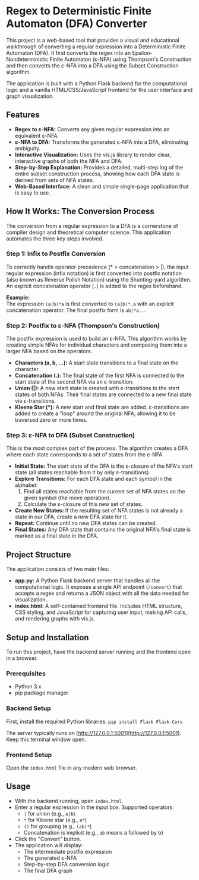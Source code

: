 # Regex to Deterministic Finite Automaton (DFA) Converter

This project is a web-based tool that provides a visual and educational walkthrough of converting a regular expression into a Deterministic Finite Automaton (DFA). It first converts the regex into an Epsilon-Nondeterministic Finite Automaton (ε-NFA) using Thompson's Construction and then converts the ε-NFA into a DFA using the Subset Construction algorithm.

The application is built with a Python Flask backend for the computational logic and a vanilla HTML/CSS/JavaScript frontend for the user interface and graph visualization.

## Features

- **Regex to ε-NFA:** Converts any given regular expression into an equivalent ε-NFA.
- **ε-NFA to DFA:** Transforms the generated ε-NFA into a DFA, eliminating ambiguity.
- **Interactive Visualization:** Uses the vis.js library to render clear, interactive graphs of both the NFA and DFA.
- **Step-by-Step Explanation:** Provides a detailed, multi-step log of the entire subset construction process, showing how each DFA state is derived from sets of NFA states.
- **Web-Based Interface:** A clean and simple single-page application that is easy to use.

## How It Works: The Conversion Process

The conversion from a regular expression to a DFA is a cornerstone of compiler design and theoretical computer science. This application automates the three key steps involved.

### Step 1: Infix to Postfix Conversion

To correctly handle operator precedence (* > concatenation > |), the input regular expression (infix notation) is first converted into postfix notation (also known as Reverse Polish Notation) using the Shunting-yard algorithm. An explicit concatenation operator (`.`) is added to the regex beforehand.

**Example:**  
The expression `(a|b)*a` is first converted to `(a|b)*.a` with an explicit concatenation operator. The final postfix form is `ab|*a..`.

### Step 2: Postfix to ε-NFA (Thompson's Construction)

The postfix expression is used to build an ε-NFA. This algorithm works by creating simple NFAs for individual characters and composing them into a larger NFA based on the operators.

- **Characters (a, b, ...):** A start state transitions to a final state on the character.
- **Concatenation (.):** The final state of the first NFA is connected to the start state of the second NFA via an ε-transition.
- **Union (|):** A new start state is created with ε-transitions to the start states of both NFAs. Their final states are connected to a new final state via ε-transitions.
- **Kleene Star (*):** A new start and final state are added. ε-transitions are added to create a "loop" around the original NFA, allowing it to be traversed zero or more times.

### Step 3: ε-NFA to DFA (Subset Construction)

This is the most complex part of the process. The algorithm creates a DFA where each state corresponds to a set of states from the ε-NFA.

- **Initial State:** The start state of the DFA is the ε-closure of the NFA's start state (all states reachable from it by only ε-transitions).
- **Explore Transitions:** For each DFA state and each symbol in the alphabet:
  1. Find all states reachable from the current set of NFA states on the given symbol (the move operation).
  2. Calculate the ε-closure of this new set of states.
- **Create New States:** If the resulting set of NFA states is not already a state in our DFA, create a new DFA state for it.
- **Repeat:** Continue until no new DFA states can be created.
- **Final States:** Any DFA state that contains the original NFA's final state is marked as a final state in the DFA.

## Project Structure

The application consists of two main files:

- **app.py:** A Python Flask backend server that handles all the computational logic. It exposes a single API endpoint (`/convert`) that accepts a regex and returns a JSON object with all the data needed for visualization.
- **index.html:** A self-contained frontend file. Includes HTML structure, CSS styling, and JavaScript for capturing user input, making API calls, and rendering graphs with vis.js.

## Setup and Installation

To run this project, have the backend server running and the frontend open in a browser.

### Prerequisites

- Python 3.x
- pip package manager

### Backend Setup

First, install the required Python libraries:
``pip install Flask Flask-Cors``




The server typically runs on [http://127.0.0.1:5001](http://127.0.0.1:5001). Keep this terminal window open.

### Frontend Setup

Open the `index.html` file in any modern web browser.

## Usage

- With the backend running, open `index.html`.
- Enter a regular expression in the input box. Supported operators:
  - `|` for union (e.g., `a|b`)
  - `*` for Kleene star (e.g., `a*`)
  - `()` for grouping (e.g., `(ab)*`)
  - Concatenation is implicit (e.g., `ab` means a followed by b)
- Click the "Convert" button.
- The application will display:
  - The intermediate postfix expression
  - The generated ε-NFA
  - Step-by-step DFA conversion logic
  - The final DFA graph

